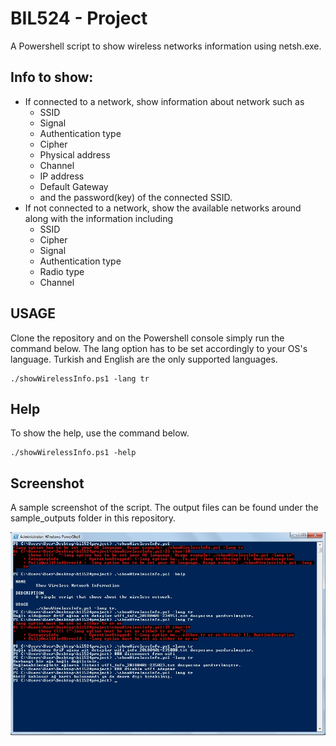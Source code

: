 # BIL524 - Project

A Powershell script to show wireless networks information using netsh.exe.

## Info to show:
* If connected to a network, show information about network such as 
	 - SSID
	 - Signal
	 - Authentication type
	 - Cipher
	 - Physical address
	 - Channel
	 - IP address 
	 - Default Gateway
	 - and the password(key) of the connected SSID.
* If not connected to a network, show the available networks around along with the information including
	- SSID
	- Cipher
	- Signal
	- Authentication type
	- Radio type
	- Channel
	

## USAGE
Clone the repository and on the Powershell console simply run the command below. The lang option has to be set accordingly to your OS's language.
Turkish and English are the only supported languages.
```
./showWirelessInfo.ps1 -lang tr
```

## Help
To show the help, use the command below.
```
./showWirelessInfo.ps1 -help
```

## Screenshot

A sample screenshot of the script. The output files can be found under the sample_outputs folder in this repository.

![alt text](https://github.com/cemalkilic/bil524project/blob/master/screenshots/sample_usage.jpg)